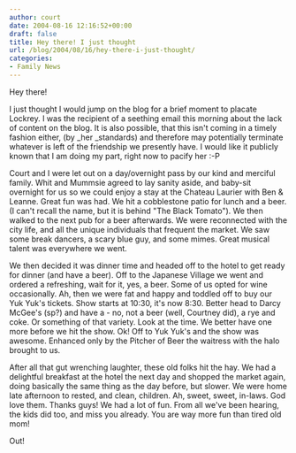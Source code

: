 ```yaml
---
author: court
date: 2004-08-16 12:16:52+00:00
draft: false
title: Hey there! I just thought
url: /blog/2004/08/16/hey-there-i-just-thought/
categories:
- Family News
---
```


Hey there!

I just thought I would jump on the blog for a brief moment to placate Lockrey. I was the recipient of a seething email this morning about the lack of content on the blog. It is also possible, that this isn't coming in a timely fashion either, (by _her _standards) and therefore may potentially terminate whatever is left of the friendship we presently have. I would like it publicly known that I am doing my part, right now to pacify her :-P

Court and I were let out on a day/overnight pass by our kind and merciful family.  Whit and Mummsie agreed to lay sanity aside, and baby-sit overnight for us so we could enjoy a stay at the Chateau Laurier with Ben & Leanne. Great fun was had. We hit a cobblestone patio for lunch and a beer. (I can't recall the name, but it is behind "The Black Tomato").  We then walked to the next pub for a beer afterwards. We were reconnected with the city life, and all the unique individuals that frequent the market. We saw some break dancers, a scary blue guy, and some mimes. Great musical talent was everywhere we went.

We then decided it was dinner time and headed off to the hotel to get ready for dinner (and have a beer).   Off to the Japanese Village we went and ordered a refreshing, wait for it, yes, a beer. Some of us opted for wine occasionally. Ah, then we were fat and happy and toddled off to buy our Yuk Yuk's tickets. Show starts at 10:30, it's now 8:30. Better head to Darcy McGee's (sp?) and have a - no, not a beer (well, Courtney did), a rye and coke. Or something of that variety. Look at the time. We better have one more before we hit the show. Ok! Off to Yuk Yuk's and the show was awesome. Enhanced only by the Pitcher of Beer the waitress with the halo brought to us.

After all that gut wrenching laughter, these old folks hit the hay. We had a delightful breakfast at the hotel the next day and shopped the market again, doing basically the same thing as the day before, but slower. We were home late afternoon to rested, and clean, children. Ah, sweet, sweet, in-laws. God love them. Thanks guys! We had a lot of fun. From all we've been hearing, the kids did too, and miss you already. You are way more fun than tired old mom!

Out!
